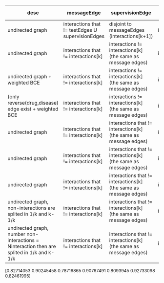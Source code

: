 | desc | messageEdge | supervisionEdge | testEdge | feature list | folds | optimizer | batch size | epoch | dropout | LR | accuracy | auc | f1 | aupr | recall | specificity | precision | 
|-|-|-|-|-|-|-|-|-|-|-|-|-|-|-|-|-|-|
|undirected graph|  interactions that != testEdges U supervisionEdges | disjoint to messageEdges (interactions[k+1]) | interactions[k]| [t, p, e, s] | 5 | adam | batch gradient | 500 | 0 | 0.01 | 96% | 80.6% | 25% | 20.6% | 26.2% | 97.8% | 24.5%
|undirected graph | interactions that != interactions[k] | interactions != interactions[k] (the same as message edges) | interactions[k] | [t, p, e, s] | 5 | adam | batch gradient | 500 | 0 | 0.01 | 96.7% | 87.6% | 35.4% | 32.1% | 34.8% | 98.3% | 36.5% 
|undirected graph + weighted BCE | interactions that != interactions[k] | interactions != interactions[k] (the same as message edges) | interactions[k] | [t, p, e, s] | 5 | adam | batch gradient | 500 | 0 | 0.01 | 96.2% | 89.8% | 35.3% | 31.4% | 40.8% | 96.6% | 31.5
|(only reverse(drug,disease) edge exist + weighted BCE | interactions that != interactions[k] | interactions != interactions[k] (the same as message edges) | interactions[k] | [t, p, e, s] | 5 | adam | batch gradient | 500 | 0 | 0.01 | 95.8% | 89.7% | 33.4% | 29.8% | 41.4% | 97.2% | 28.1% 
| undirected graph | interactions that != interactions[k] | interactions that != interactions[k] (the same as message edges) | interactions[k] | [e, p, t, s] | 5 | adam | batch gradient | 2000 | 0 | 0.01 | 97.8% | 89.8% | 53.4% | 52.1% | 48.7% | 99.1% | 59.2% |
| undirected graph | interactions that != interactions[k] | interactions that != interactions[k] (the same as message edges) | interactions[k] | [e, p, t, s] | 5 | adam | batch gradient | 2500 | 0 | 0.01 | 98% | 89.8% | 55.4% | 54.2% | 49.3% | 99.2% | 63.5% |
| undirected graph | interactions that != interactions[k] | interactions that != interactions[k] (the same as message edges) | interactions[k] | [e, p, t, s] | 5 | adam | batch gradient | 3000 | 0 | 0.01 | 98% | 90% | 56.8% | 55.6% | 51.4% | 99.2% | 63.5% 
| undirected graph, non-interactions are splited in 1/k and k-1/k | interactions that != interactions[k] | interactions that != interactions[k] (the same as message edges) | interactions[k] | [e, p, t, s] | 5 | adam | batch gradient | 3000 | 0 | 0.01 | 91.5% | 88.9% | 62.8% | 61.3% | 62.4% | 95.2% | 63.2% | 
| undirected graph, number non-interactions = Ninteraction then are splited in 1/k and k-1/k | interactions that != interactions[k] | interactions that != interactions[k] (the same as message edges) | interactions[k] | [e, p, t, s] | 5 | adam | batch gradient | 3000 | 0 | 0.01 | 74.1% | 77.3% | 78.3% | 80.5% | 88.5% | 59.7% | 71.8%

[0.82714053 0.90245458 0.78716865 0.90767491 0.8093945  0.92733098 0.82461995]